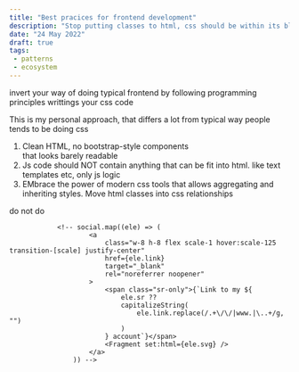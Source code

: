 ```yaml
---
title: "Best pracices for frontend development"
description: "Stop putting classes to html, css should be within its block"
date: "24 May 2022"
draft: true
tags: 
 - patterns 
 - ecosystem
---
```


invert your way of doing typical frontend by following programming principles writtings your css code


This is my personal approach, that differs a lot from typical way people tends to be doing css


1. Clean HTML, no bootstrap-style components <div class="pd-2 shadow rounded bg-green"> that looks barely readable
2. Js code should NOT contain anything that can be fit into html. like text templates etc, only js logic
3. EMbrace the power of modern css tools that allows aggregating and inheriting styles. Move html classes into css relationships


do not do

				<!-- social.map((ele) => (
						<a
							class="w-8 h-8 flex scale-1 hover:scale-125 transition-[scale] justify-center"
							href={ele.link}
							target="_blank"
							rel="noreferrer noopener"
						>
							<span class="sr-only">{`Link to my ${
								ele.sr ??
								capitalizeString(
									ele.link.replace(/.+\/\/|www.|\..+/g, "")
								)
							} account`}</span>
							<Fragment set:html={ele.svg} />
						</a>
					)) -->
